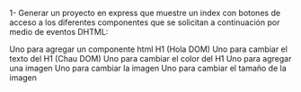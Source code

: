 1- Generar un proyecto en express que muestre un index con botones de acceso a los diferentes componentes que se solicitan a continuación por medio de eventos DHTML:

Uno para agregar un componente html H1 (Hola DOM)
Uno para cambiar el texto del H1 (Chau DOM)
Uno para cambiar el color del H1
Uno para agregar una imagen
Uno para cambiar la imagen
Uno para cambiar el tamaño de la imagen
